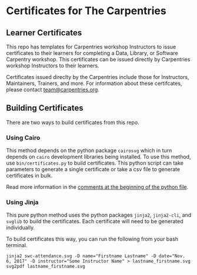 # Certificates for The Carpentries

## Learner Certificates

This repo has templates for Carpentries workshop Instructors to issue certificates to their learners for completing a Data, Library, or Software Carpentry workshop.  This certificates can be issued directly by Carpentries workshop Instructors to their learners.

Certificates issued direclty by the Carpentries include those for Instructors, Maintainers, Trainers, and more.  For information about these certifcates, please contact team@carpentries.org.

## Building Certificates

There are two ways to build certificates from this repo.  

### Using Cairo

This method depends on the python package `cairosvg` which in turn depends on `cairo` development libraries being installed. To use this method, use `bin/certificates.py` to build certificates. This python script can take parameters to generate a single certificate or take a csv file to generate certificates in bulk.

Read more information in the [comments at the beginning of the python file](https://github.com/carpentries/learner-certificates/blob/main/bin/certificates.py).

### Using Jinja

This pure python method uses the python packages `jinja2`, `jinja2-cli`, and `svglib` to build the certificates. Each certificate will need to be generated individually.

To build certificates this way, you can run the following from your bash terminal.

```
jinja2 swc-attendance.svg -D name="Firstname Lastname" -D date="Nov. 6, 2017" -D instructor="Some Instructor Name" > lastname_firstname.svg
svg2pdf lastname_firstname.svg 
```

